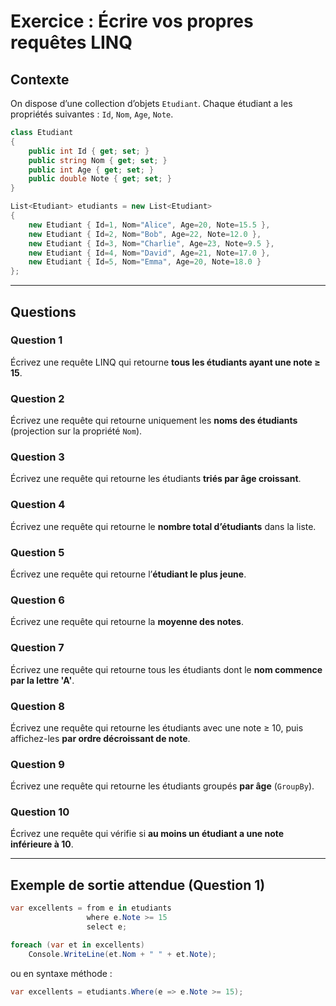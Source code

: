 # Exercice : Écrire vos propres requêtes LINQ

## Contexte

On dispose d’une collection d’objets `Etudiant`. Chaque étudiant a les propriétés suivantes : `Id`, `Nom`, `Age`, `Note`.

```csharp
class Etudiant
{
    public int Id { get; set; }
    public string Nom { get; set; }
    public int Age { get; set; }
    public double Note { get; set; }
}

List<Etudiant> etudiants = new List<Etudiant>
{
    new Etudiant { Id=1, Nom="Alice", Age=20, Note=15.5 },
    new Etudiant { Id=2, Nom="Bob", Age=22, Note=12.0 },
    new Etudiant { Id=3, Nom="Charlie", Age=23, Note=9.5 },
    new Etudiant { Id=4, Nom="David", Age=21, Note=17.0 },
    new Etudiant { Id=5, Nom="Emma", Age=20, Note=18.0 }
};
```

---

## Questions

### Question 1

Écrivez une requête LINQ qui retourne **tous les étudiants ayant une note ≥ 15**.

### Question 2

Écrivez une requête qui retourne uniquement les **noms des étudiants** (projection sur la propriété `Nom`).

### Question 3

Écrivez une requête qui retourne les étudiants **triés par âge croissant**.

### Question 4

Écrivez une requête qui retourne le **nombre total d’étudiants** dans la liste.

### Question 5

Écrivez une requête qui retourne l’**étudiant le plus jeune**.

### Question 6

Écrivez une requête qui retourne la **moyenne des notes**.

### Question 7

Écrivez une requête qui retourne tous les étudiants dont le **nom commence par la lettre 'A'**.

### Question 8

Écrivez une requête qui retourne les étudiants avec une note ≥ 10, puis affichez-les **par ordre décroissant de note**.

### Question 9

Écrivez une requête qui retourne les étudiants groupés **par âge** (`GroupBy`).

### Question 10

Écrivez une requête qui vérifie si **au moins un étudiant a une note inférieure à 10**.

---

## Exemple de sortie attendue (Question 1)

```csharp
var excellents = from e in etudiants
                 where e.Note >= 15
                 select e;

foreach (var et in excellents)
    Console.WriteLine(et.Nom + " " + et.Note);
```

ou en syntaxe méthode :

```csharp
var excellents = etudiants.Where(e => e.Note >= 15);
```

